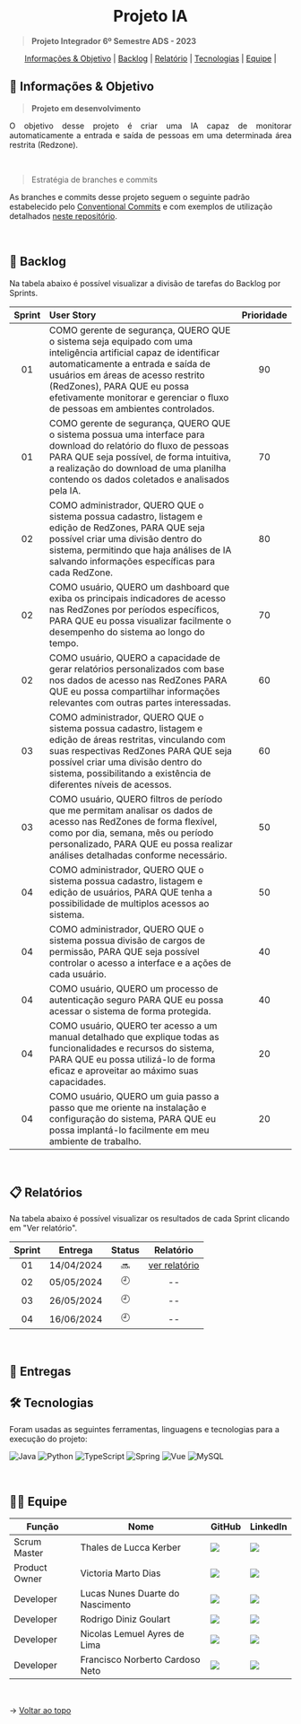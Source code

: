 <br id="topo">

<h1 align="center">Projeto IA</h1>

> **Projeto Integrador 6º Semestre ADS - 2023**

<p align="center">
    <a href="#objetivo">Informações & Objetivo</a> |
    <a href="#backlog">Backlog</a> |
    <a href="#relatório">Relatório</a> |
    <a href="#tecnologias">Tecnologias</a> |
    <a href="#equipe">Equipe</a> |
</p>

<span id="objetivo">

## 🚀 Informações & Objetivo

> **Projeto em desenvolvimento**

<p align="justify">O objetivo desse projeto é criar uma IA capaz de monitorar automaticamente a entrada e saída de pessoas em uma determinada área restrita (Redzone).</p>

<br />

> Estratégia de branches e commits

As branches e commits desse projeto seguem o seguinte padrão estabelecido pelo [Conventional Commits](https://www.conventionalcommits.org/pt-br/v1.0.0/) e com exemplos de utilização detalhados [neste repositório](https://github.com/iuricode/padroes-de-commits).

<span id="backlog">

<br>

## 📌 Backlog

Na tabela abaixo é possível visualizar a divisão de tarefas do Backlog por Sprints.

| Sprint | User Story | Prioridade |
| :----: | :-------- | :--------: |
| 01 | COMO gerente de segurança, QUERO QUE o sistema seja equipado com uma inteligência artificial capaz de identificar automaticamente a entrada e saída de usuários em áreas de acesso restrito (RedZones), PARA QUE eu possa efetivamente monitorar e gerenciar o fluxo de pessoas em ambientes controlados. | 90 |
| 01 | COMO gerente de segurança, QUERO QUE o sistema possua uma interface para download do relatório do fluxo de pessoas PARA QUE seja possível, de forma intuitiva, a realização do download de uma planilha contendo os dados coletados e analisados pela IA. | 70 |
| 02 | COMO administrador, QUERO QUE o sistema possua cadastro, listagem e edição de RedZones, PARA QUE seja possível criar uma divisão dentro do sistema, permitindo que haja análises de IA salvando informações específicas para cada RedZone. | 80 |
| 02 | COMO usuário, QUERO um dashboard que exiba os principais indicadores de acesso nas RedZones por períodos específicos, PARA QUE eu possa visualizar facilmente o desempenho do sistema ao longo do tempo. | 70 |
| 02 | COMO usuário, QUERO a capacidade de gerar relatórios personalizados com base nos dados de acesso nas RedZones PARA QUE eu possa compartilhar informações relevantes com outras partes interessadas. | 60 |
| 03 | COMO administrador, QUERO QUE o sistema possua cadastro, listagem e edição de áreas restritas, vinculando com suas respectivas RedZones PARA QUE seja possível criar uma divisão dentro do sistema, possibilitando a existência de diferentes níveis de acessos. | 60 |
| 03 | COMO usuário, QUERO filtros de período que me permitam analisar os dados de acesso nas RedZones de forma flexível, como por dia, semana, mês ou período personalizado, PARA QUE eu possa realizar análises detalhadas conforme necessário. | 50 |
| 04 | COMO administrador, QUERO QUE o sistema possua cadastro, listagem e edição de usuários, PARA QUE tenha a possibilidade de multiplos acessos  ao sistema. | 50 |
| 04 | COMO administrador, QUERO QUE o sistema possua divisão de cargos de permissão, PARA QUE seja possível controlar o acesso a interface e a ações de cada usuário. | 40 |
| 04 | COMO usuário, QUERO um processo de autenticação seguro PARA QUE eu possa acessar o sistema de forma protegida. | 40 |
| 04 | COMO usuário, QUERO ter acesso a um manual detalhado que explique todas as funcionalidades e recursos do sistema, PARA QUE eu possa utilizá-lo de forma eficaz e aproveitar ao máximo suas capacidades. | 20 |
| 04 | COMO usuário, QUERO um guia passo a passo que me oriente na instalação e configuração do sistema, PARA QUE eu possa implantá-lo facilmente em meu ambiente de trabalho. | 20
 
<br>

<span id="relatório">

## :clipboard: Relatórios

Na tabela abaixo é possível visualizar os resultados de cada Sprint clicando em "Ver relatório".

| Sprint |  Entrega   |       Status       |                  Relatório                  |
| :----: | :--------: | :----------------: | :-----------------------------------------: |
|   01   | 14/04/2024 | :soon: | [ver relatório](/docs/relatorioSprint-1.md) |
|   02   | 05/05/2024 | :clock9: | -- |
|   03   | 26/05/2024 | :clock9: | -- |
|   04   | 16/06/2024 | :clock9: | -- |

<br />

## :medal_sports: Entregas

<span id="tecnologias">

## 🛠️ Tecnologias

Foram usadas as seguintes ferramentas, linguagens e tecnologias para a execução do projeto:

![Java](https://img.shields.io/badge/java-%23ED8B00.svg?style=for-the-badge&logo=openjdk&logoColor=white)
![Python](https://img.shields.io/badge/python-3670A0?style=for-the-badge&logo=python&logoColor=ffdd54)
![TypeScript](https://img.shields.io/badge/TypeScript-007ACC?style=for-the-badge&logo=typescript&logoColor=white)
![Spring](https://img.shields.io/badge/spring-%236DB33F.svg?style=for-the-badge&logo=spring&logoColor=white)
![Vue](https://img.shields.io/badge/vuejs-%2335495e.svg?style=for-the-badge&logo=vuedotjs&logoColor=%234FC08D)
![MySQL](https://img.shields.io/badge/MySQL-00000F?style=for-the-badge&logo=mysql&logoColor=white)

<br />

<span id="equipe">

## 👩‍💻 Equipe

| Função | Nome | GitHub | LinkedIn |
| ------ | ---- | ------ | -------- |
| Scrum Master | Thales de Lucca Kerber | <a href="https://github.com/thaleskerber" target="_blanck"><img src = "https://img.shields.io/badge/GitHub-100000?style=for-the-badge&logo=github&logoColor=white" target="_blank"></a> | <a href="https://www.linkedin.com/in/thaleskerber/" target="_blank"><img src="https://img.shields.io/badge/-LinkedIn-%230077B5?style=for-the-badge&logo=linkedin&logoColor=white" target="_blank"></a> |
| Product Owner | Victoria Marto Dias | <a href="https://github.com/DiasVitoria" target="_blanck"><img src = "https://img.shields.io/badge/GitHub-100000?style=for-the-badge&logo=github&logoColor=white" target="_blank"></a> | <a href="https://www.linkedin.com/in/diasvictoria/" target="_blank"><img src="https://img.shields.io/badge/-LinkedIn-%230077B5?style=for-the-badge&logo=linkedin&logoColor=white" target="_blank"></a> |
| Developer | Lucas Nunes Duarte do Nascimento | <a href="https://github.com/Lkduarte" target="_blanck"><img src = "https://img.shields.io/badge/GitHub-100000?style=for-the-badge&logo=github&logoColor=white" target="_blank"></a> | <a href="https://www.linkedin.com/in/lucas-nunes-nascimento/" target="_blank"><img src="https://img.shields.io/badge/-LinkedIn-%230077B5?style=for-the-badge&logo=linkedin&logoColor=white" target="_blank"></a> |
| Developer | Rodrigo Diniz Goulart | <a href="https://github.com/RodrigoDGoulart" target="_blanck"><img src = "https://img.shields.io/badge/GitHub-100000?style=for-the-badge&logo=github&logoColor=white" target="_blank"></a> | <a href="https://www.linkedin.com/in/rodrigo-diniz-goulart/" target="_blank"><img src="https://img.shields.io/badge/-LinkedIn-%230077B5?style=for-the-badge&logo=linkedin&logoColor=white" target="_blank"></a> |
| Developer | Nicolas Lemuel Ayres de Lima | <a href="https://github.com/nlemuel" target="_blanck"><img src = "https://img.shields.io/badge/GitHub-100000?style=for-the-badge&logo=github&logoColor=white" target="_blank"></a> | <a href="https://www.linkedin.com/in/nicolas-de-lima-23137718b/" target="_blank"><img src="https://img.shields.io/badge/-LinkedIn-%230077B5?style=for-the-badge&logo=linkedin&logoColor=white" target="_blank"></a> |
| Developer | Francisco Norberto Cardoso Neto | <a href="https://github.com/fNetoCardoso" target="_blanck"><img src = "https://img.shields.io/badge/GitHub-100000?style=for-the-badge&logo=github&logoColor=white" target="_blank"></a> | <a href="https://www.linkedin.com/in/francisco-cardoso-neto/" target="_blank"><img src="https://img.shields.io/badge/-LinkedIn-%230077B5?style=for-the-badge&logo=linkedin&logoColor=white" target="_blank"></a> |


<br>

→ [Voltar ao topo](#topo)

<br>

